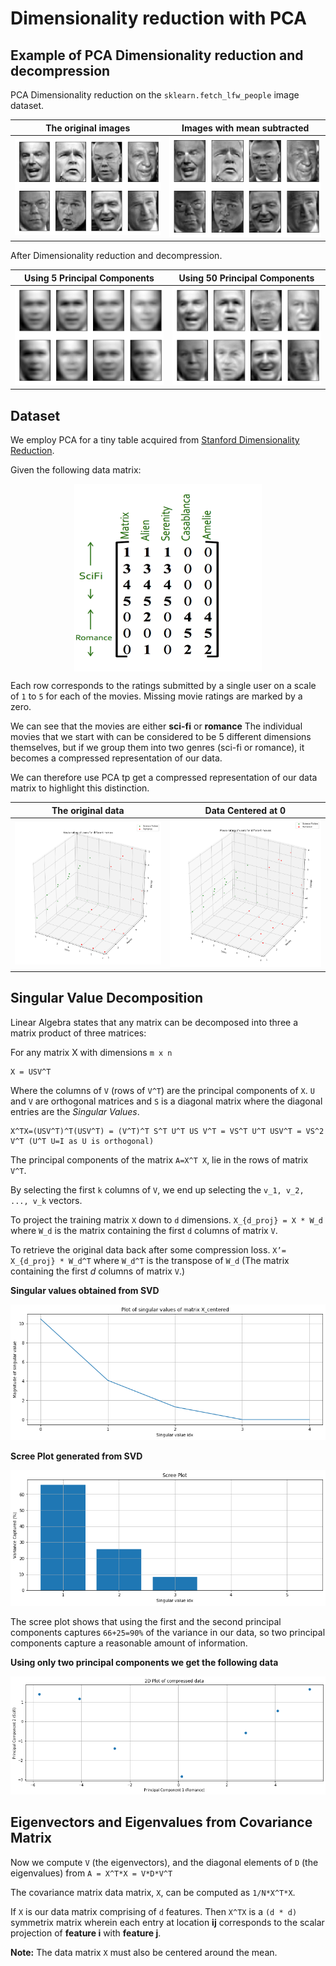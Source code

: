 # Dimensionality reduction with PCA

## Example of PCA Dimensionality reduction and decompression

PCA Dimensionality reduction on the `sklearn.fetch_lfw_people` image dataset.

|   The original images   | Images with mean subtracted |
| :---------------------: | :-------------------------: |
| ![](img/orig_faces.png) | ![](img/centered_faces.png) |

After Dimensionality reduction and decompression.

|    Using 5 Principal Components    |    Using 50 Principal Components    |
| :--------------------------------: | :---------------------------------: |
| ![](img/faces_5d_uncompressed.png) | ![](img/faces_50d_uncompressed.png) |

## Dataset

We employ PCA for a tiny table acquired from [Stanford Dimensionality Reduction](http://web.stanford.edu/class/cs246/slides/06-dim_red.pdf).

Given the following data matrix:

<div align='center'>
<img src="img/simple_dataset.png" height="300" width="300" align='center'>
</div>

Each row corresponds to the ratings submitted by a single user on a scale of `1` to `5` for each of the movies. Missing movie ratings are marked by a zero.

We can see that the movies are either **sci-fi** or **romance**
The individual movies that we start with can be considered to be 5 different dimensions themselves, but if we group them into two genres (sci-fi or romance), it becomes a compressed representation of our data.

We can therefore use PCA tp get a compressed representation of our data matrix to highlight this distinction.

|        The original data       |         Data Centered at 0         |
| :----------------------------: | :--------------------------------: |
| ![](img/orig_data_3d_plot.png) | ![](img/centered_data_3d_plot.png) |

## Singular Value Decomposition

Linear Algebra states that any matrix can be decomposed into three a matrix product of three matrices:

For any matrix X with dimensions `m x n`

    X = USV^T

Where the columns of `V` (rows of `V^T`) are the principal components of `X`. `U` and `V` are orthogonal matrices and `S` is a diagonal matrix where the diagonal entries are the _Singular Values_.

    X^TX=(USV^T)^T(USV^T) = (V^T)^T S^T U^T US V^T = VS^T U^T USV^T = VS^2 V^T (U^T U=I as U is orthogonal)

The principal components of the matrix `A=X^T X`, lie in the rows of matrix `V^T`.

By selecting the first `k` columns of `V`, we end up selecting the `v_1, v_2, ..., v_k` vectors.

To project the training matrix `X` down to `d` dimensions. `X_{d_proj} = X * W_d` where `W_d` is the matrix containing the first `d` columns of matrix `V`.

To retrieve the original data back after some compression loss. `X’= X_{d_proj} * W_d^T`  where `W_d^T` is the transpose of `W_d` (The matrix containing the first $d$ columns of matrix `V`.)

**Singular values obtained from SVD**

![](img/singular_values.png)

**Scree Plot generated from SVD**

![](img/scree_plot.png)

The scree plot shows that using the first and the second principal components captures `66+25=90%` of the variance in our data, so two principal components capture a reasonable amount of information.

**Using only two principal components we get the following data**

![](img/pca_plot_movie_dataset.png)

## Eigenvectors and Eigenvalues from Covariance Matrix

Now we compute `V` (the eigenvectors), and the diagonal elements of `D` (the eigenvalues) from `A = X^T*X = V*D*V^T`

The covariance matrix data matrix, `X`, can be computed as  `1/N*X^T*X`.

If `X` is our data matrix comprising of `d` features. Then `X^TX` is a `(d * d)` symmetrix matrix wherein each entry at location **ij** corresponds to the scalar projection of **feature i** with **feature j**.

**Note:** The data matrix `X` must also be centered around the mean.
